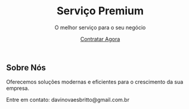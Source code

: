 <!DOCTYPE html>
<html lang="pt-BR">
<head>
  <meta charset="UTF-8" />
  <meta name="viewport" content="width=device-width, initial-scale=1" />
  <title>Serviço Premium</title>
  <link rel="stylesheet" href="style.css" />
</head>
<body>
  <header>
    <h1>Serviço Premium</h1>
    <p>O melhor serviço para o seu negócio</p>
    <a href="#contato" class="btn">Contratar Agora</a>
  </header>
  <section id="sobre">
    <h2>Sobre Nós</h2>
    <p>Oferecemos soluções modernas e eficientes para o crescimento da sua empresa.</p>
  </section>
  <footer id="contato">
    <p>Entre em contato: davinovaesbritto@gmail.com.br</p>
  </footer>
</body>
</html>

